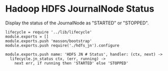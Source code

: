 
# Hadoop HDFS JournalNode Status

Display the status of the JournalNode as "STARTED" or "STOPPED".

    lifecycle = require '../lib/lifecycle'
    module.exports = []
    module.exports.push 'masson/bootstrap'
    module.exports.push require('./hdfs_jn').configure

    module.exports.push name: 'HDFS JN # Status', handler: (ctx, next) ->
      lifecycle.jn_status ctx, (err, running) ->
        next err, if running then 'STARTED' else 'STOPPED'
